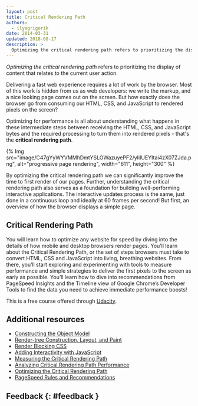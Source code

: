 ```yaml
---
layout: post
title: Critical Rendering Path
authors:
  - ilyagrigorik
date: 2014-03-31
updated: 2018-08-17
description: >
  Optimizing the critical rendering path refers to prioritizing the display of content that relates to the current user action.
---
```


_Optimizing the critical rendering path_ refers to prioritizing the display of
content that relates to the current user action.

Delivering a fast web experience requires a lot of work by the browser. Most of
this work is hidden from us as web developers: we write the markup, and a nice
looking page comes out on the screen. But how exactly does the browser go from
consuming our HTML, CSS, and JavaScript to rendered pixels on the screen?

Optimizing for performance is all about understanding what happens in these
intermediate steps between receiving the HTML, CSS, and JavaScript bytes and
the required processing to turn them into rendered pixels - that's
the **critical rendering path**.

{% Img src="image/C47gYyWYVMMhDmtYSLOWazuyePF2/yIiIUEYItai4zX07ZJda.png", alt="progressive page rendering", width="611", height="300" %}

By optimizing the critical rendering path we can significantly improve the
time to first render of our pages. Further, understanding the critical
rendering path also serves as a foundation for building well-performing
interactive applications. The interactive updates process is the same, just done in a continuous loop and ideally at 60 frames per second!
But first, an overview of how the browser displays a simple page.

## Critical Rendering Path

You will learn how to optimize any website for speed by diving into the details of how mobile and desktop browsers render pages.
You’ll learn about the Critical Rendering Path, or the set of steps browsers must take to convert HTML, CSS and JavaScript into living,
breathing websites. From there, you’ll start exploring and experimenting with tools to measure performance and simple strategies to deliver the first
pixels to the screen as early as possible. You’ll learn how to dive into recommendations from PageSpeed Insights and the Timeline view of Google Chrome’s Developer
Tools to find the data you need to achieve immediate performance boosts!

This is a free course offered through [Udacity](https://www.udacity.com/course/website-performance-optimization--ud884).

## Additional resources

- [Constructing the Object Model](https://web.dev/critical-rendering-path-constructing-the-object-model/)
- [Render-tree Construction, Layout, and Paint](https://web.dev/critical-rendering-path-render-tree-construction/)
- [Render Blocking CSS](https://web.dev/critical-rendering-path-render-blocking-css/)
- [Adding Interactivity with JavaScript](https://web.dev/critical-rendering-path-adding-interactivity-with-javascript/)
- [Measuring the Critical Rendering Path](critical-rendering-path-measure-crp/)
- [Analyzing Critical Rendering Path Performance](https://web.dev/critical-rendering-path-analyzing-crp/)
- [Optimizing the Critical Rendering Path](https://web.dev/critical-rendering-path-optimizing-critical-rendering-path/)
- [PageSpeed Rules and Recommendations](https://web.dev/critical-rendering-path-page-speed-rules-and-recommendations/)

## Feedback {: #feedback }
